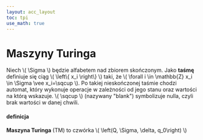 ```yaml
---
layout: acc_layout
toc: tpi
use_math: true
---
```



# Maszyny Turinga

Niech \\( \Sigma \\) będzie alfabetem nad zbiorem skończonym. Jako **taśmę** definiuje się ciąg \\( \left\\{ x_i \right\\} \\) taki, że \\( \forall i \in \mathbb{Z} x_i \in \Sigma \vee x_i=\sqcup \\). Po takiej nieskończonej taśmie chodzi automat, który wykonuje operacje w zależności od jego stanu oraz wartości na którą wskazuje. \\( \sqcup \\) (nazywany "blank") symbolizuje nulla, czyli brak wartości w danej chwili.

#### definicja
**Maszyna Turinga** (TM) to czwórka \\( \left(Q, \Sigma, \delta, q_0\right) \\)
